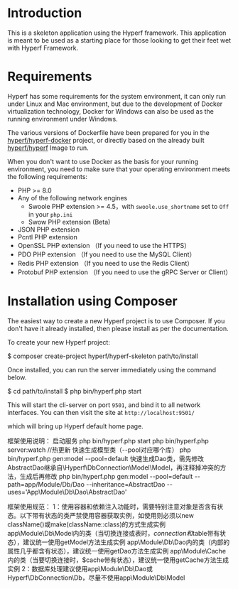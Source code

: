 # Introduction

This is a skeleton application using the Hyperf framework. This application is meant to be used as a starting place for those looking to get their feet wet with Hyperf Framework.

# Requirements

Hyperf has some requirements for the system environment, it can only run under Linux and Mac environment, but due to the development of Docker virtualization technology, Docker for Windows can also be used as the running environment under Windows.

The various versions of Dockerfile have been prepared for you in the [hyperf/hyperf-docker](https://github.com/hyperf/hyperf-docker) project, or directly based on the already built [hyperf/hyperf](https://hub.docker.com/r/hyperf/hyperf) Image to run.

When you don't want to use Docker as the basis for your running environment, you need to make sure that your operating environment meets the following requirements:  

 - PHP >= 8.0
 - Any of the following network engines
   - Swoole PHP extension >= 4.5，with `swoole.use_shortname` set to `Off` in your `php.ini`
   - Swow PHP extension (Beta)
 - JSON PHP extension
 - Pcntl PHP extension
 - OpenSSL PHP extension （If you need to use the HTTPS）
 - PDO PHP extension （If you need to use the MySQL Client）
 - Redis PHP extension （If you need to use the Redis Client）
 - Protobuf PHP extension （If you need to use the gRPC Server or Client）

# Installation using Composer

The easiest way to create a new Hyperf project is to use Composer. If you don't have it already installed, then please install as per the documentation.

To create your new Hyperf project:

$ composer create-project hyperf/hyperf-skeleton path/to/install

Once installed, you can run the server immediately using the command below.

$ cd path/to/install
$ php bin/hyperf.php start

This will start the cli-server on port `9501`, and bind it to all network interfaces. You can then visit the site at `http://localhost:9501/`

which will bring up Hyperf default home page.

框架使用说明：
    启动服务
        php bin/hyperf.php start
        php bin/hyperf.php server:watch //热更新
    快速生成模型类（--pool对应哪个库）
        php bin/hyperf.php gen:model --pool=default 
    快速生成Dao类，需先修改AbstractDao继承自\Hyperf\DbConnection\Model\Model，再注释掉冲突的方法，生成后再修改
        php bin/hyperf.php gen:model --pool=default --path=app/Module/Db/Dao --inheritance=AbstractDao --uses='App\Module\Db\Dao\AbstractDao'
    
框架使用规范：
    1：使用容器和依赖注入功能时，需要特别注意对象是否含有状态。以下带有状态的类严禁使用容器获取实例，如使用则必须以new className()或make(className::class)的方式生成实例
        app\Module\Db\Model内的类（当切换连接或表时，$connection和$table带有状态），建议统一使用getModel方法生成实例
        app\Module\Db\Dao内的类（内部的属性几乎都含有状态），建议统一使用getDao方法生成实例
        app\Module\Cache内的类（当要切换连接时，$cache带有状态），建议统一使用getCache方法生成实例
    2：数据库处理建议使用app\Module\Db\Dao或Hyperf\DbConnection\Db，尽量不使用app\Module\Db\Model
